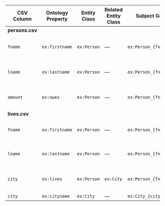 | CSV Column | Ontology Property | Entity Class | Related Entity Class | Subject Generation       | Join Condition                                   | Datatype        | Language Annotations |
|------------|-------------------|--------------|----------------------|--------------------------|-------------------------------------------------|-----------------|----------------------|
| **persons.csv**                                                                                                                             |
| `fname`    | `ex:firstname`    | `ex:Person`  | —                    | `ex:Person_{fname}_{lname}` | Unique combination of `fname` + `lname`         | `xsd:string`    | —                    |
| `lname`    | `ex:lastname`     | `ex:Person`  | —                    | `ex:Person_{fname}_{lname}` | Unique combination of `fname` + `lname`         | `xsd:string`    | —                    |
| `amount`   | `ex:owes`         | `ex:Person`  | —                    | `ex:Person_{fname}_{lname}` | Unique combination of `fname` + `lname`         | `xsd:double`    | —                    |
| **lives.csv**                                                                                                                              |
| `fname`    | `ex:firstname`    | `ex:Person`  | —                    | `ex:Person_{fname}_{lname}` | Join with `persons.csv` via `fname` + `lname`   | `xsd:string`    | —                    |
| `lname`    | `ex:lastname`     | `ex:Person`  | —                    | `ex:Person_{fname}_{lname}` | Join with `persons.csv` via `fname` + `lname`   | `xsd:string`    | —                    |
| `city`     | `ex:lives`        | `ex:Person`  | `ex:City`            | `ex:Person_{fname}_{lname}` | City entity generated from `city` column        | (ObjectProperty)| —                    |
| `city`     | `ex:cityname`     | `ex:City`    | —                    | `ex:City_{city}`           | —                                               | `xsd:langString`| `@en`                |
